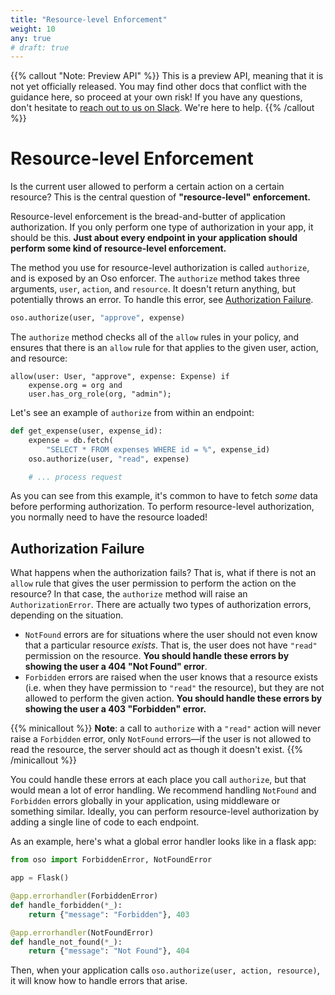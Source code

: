 ```yaml
---
title: "Resource-level Enforcement"
weight: 10
any: true
# draft: true
---
```


{{% callout "Note: Preview API" %}}
  This is a preview API, meaning that it is not yet officially released. You may
  find other docs that conflict with the guidance here, so proceed at your own
  risk! If you have any questions, don't hesitate to [reach out to us on
  Slack](https://join-slack.osohq.com). We're here to help.
{{% /callout %}}

<div class="pb-10"></div>

# Resource-level Enforcement

Is the current user allowed to perform a certain action on a certain resource?
This is the central question of **"resource-level" enforcement.**

Resource-level enforcement is the bread-and-butter of application authorization.
If you only perform one type of authorization in your app, it should be
this. **Just about every endpoint in your application should perform some kind
of resource-level enforcement.**

The method you use for resource-level authorization is called `authorize`, and
is exposed by an Oso enforcer. The `authorize` method takes three arguments,
`user`, `action`, and `resource`. It doesn't return anything, but potentially
throws an error. To handle this error, see [Authorization
Failure](#authorization-failure).

<!-- You'll see this method in a lot of our guides and examples, because it's the
simplest way to use Oso in your app. -->

```python
oso.authorize(user, "approve", expense)
```

The `authorize` method checks all of the `allow` rules in your policy, and
ensures that there is an `allow` rule for that applies to the given user,
action, and resource:

```polar
allow(user: User, "approve", expense: Expense) if
    expense.org = org and
    user.has_org_role(org, "admin");
```

Let's see an example of `authorize` from within an endpoint:

```python
def get_expense(user, expense_id):
    expense = db.fetch(
        "SELECT * FROM expenses WHERE id = %", expense_id)
    oso.authorize(user, "read", expense)

    # ... process request
```

As you can see from this example, it's common to have to fetch _some_ data
before performing authorization. To perform resource-level authorization, you
normally need to have the resource loaded!

## Authorization Failure

What happens when the authorization fails? That is, what if there is not an
`allow` rule that gives the user permission to perform the action on the
resource? In that case, the `authorize` method will raise an
`AuthorizationError`. There are actually two types of authorization errors,
depending on the situation.

- `NotFound` errors are for situations where the user should not even know
  that a particular resource _exists_. That is, the user does not have
  `"read"` permission on the resource. **You should handle these errors by
  showing the user a 404 "Not Found" error**.
- `Forbidden` errors are raised when the user knows that a resource exists
  (i.e. when they have permission to `"read"` the resource), but they are not
  allowed to perform the given action. **You should handle these errors by
  showing the user a 403 "Forbidden" error.**

{{% minicallout %}}
**Note**: a call to `authorize` with a `"read"` action will never raise a
`Forbidden` error, only `NotFound` errors—if the user is not allowed to read
the resource, the server should act as though it doesn't exist.
{{% /minicallout %}}

You could handle these errors at each place you call `authorize`, but that would
mean a lot of error handling. We recommend handling `NotFound` and `Forbidden`
errors globally in your application, using middleware or something similar.
Ideally, you can perform resource-level authorization by adding a single line of
code to each endpoint.

As an example, here's what a global error handler looks like in a flask app:

```python
from oso import ForbiddenError, NotFoundError

app = Flask()

@app.errorhandler(ForbiddenError)
def handle_forbidden(*_):
    return {"message": "Forbidden"}, 403

@app.errorhandler(NotFoundError)
def handle_not_found(*_):
    return {"message": "Not Found"}, 404
```

Then, when your application calls `oso.authorize(user, action, resource)`, it
will know how to handle errors that arise.
